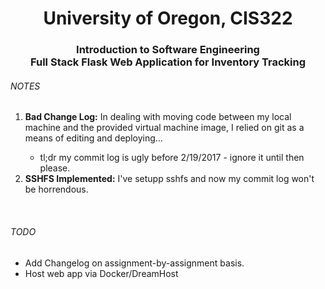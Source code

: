 <center>
    <h1>University of Oregon, CIS322</h1>
    <h3>Introduction to Software Engineering
    <br>Full Stack Flask Web Application for Inventory Tracking</h3>
</center>

<h6>NOTES</h6>
<ol>
    <li><b>Bad Change Log:</b> In dealing with moving code between my local machine and the provided virtual machine image, I relied on git as a means of editing and deploying...</li>
        <ul>
            <li>tl;dr my commit log is ugly before 2/19/2017 - ignore it until then please.</li>
        </ul>
    <li><b>SSHFS Implemented:</b> I've setupp sshfs and now my commit log won't be horrendous.</li>
</ol>

<br>

<h6>TODO</h6>
<ul>
    <li>Add Changelog on assignment-by-assignment basis.</li>
    <li>Host web app via Docker/DreamHost</li>
</ul>
